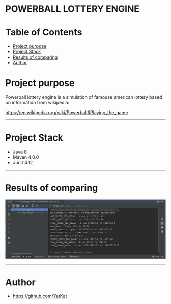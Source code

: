 # POWERBALL LOTTERY ENGINE

# Table of Contents
* [Project purpose](#purpose)
* [Project Stack](#stack)
* [Results of comparing](#results)
* [Author](#author)

# <a name="purpose"></a>Project purpose
Powerball lottery engine is a simulation of famouse american lottery based on information
from wikipedia:
 
https://en.wikipedia.org/wiki/Powerball#Playing_the_game
<hr>

# <a name="stack"></a>Project Stack
* Java 8
* Maven 4.0.0
* Junit 4.12
<hr>

# <a name="results"></a>Results of comparing

![output of testing 1_000_000_000 times](/images/l'ard.png)

<hr>

# <a name="author"></a>Author

* https://github.com/YatKat